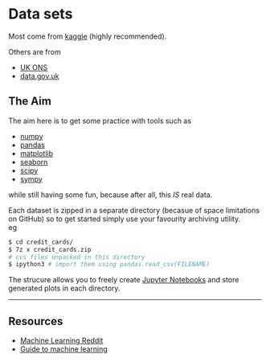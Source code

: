 # Data sets

Most come from [kaggle](https://www.kaggle.com/) (highly recommended).

Others are from

- [UK ONS](https://www.ons.gov.uk/)
- [data.gov.uk](https://data.gov.uk/)

## The Aim

The aim here is to get some practice with tools such as

- [numpy](https://docs.scipy.org/doc/numpy-dev/index.html)
- [pandas](pandas.pydata.org)
- [matplotlib](https://matplotlib.org/api/pyplot_summary.html)
- [seaborn](https://seaborn.pydata.org)
- [scipy](https://scipy.org)
- [sympy](http://www.sympy.org/en/index.html)

while still having some fun, because after all, this *IS* real data. 

Each dataset is zipped in a separate directory (becasue of space limitations on GitHub) 
so to get started simply use your favourity archiving utility.<br>
eg <br>

```sh
$ cd credit_cards/ 
$ 7z x credit_cards.zip
# cvs files unpacked in this directory
$ ipython3 # import them using pandas.read_csv(FILENAME)
```

The strucure allows you to freely create [Jupyter Notebooks](http://jupyter.org/) and store generated plots in each directory.

----------------------------------------

## Resources

* [Machine Learning Reddit](https://www.reddit.com/r/MachineLearning/)
* [Guide to machine learning](http://yerevann.com/a-guide-to-deep-learning/?utm_campaign=Revue+newsletter&utm_medium=Newsletter&utm_source=revue)

